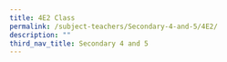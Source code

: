 ```yaml
---
title: 4E2 Class
permalink: /subject-teachers/Secondary-4-and-5/4E2/
description: ""
third_nav_title: Secondary 4 and 5
---
```

